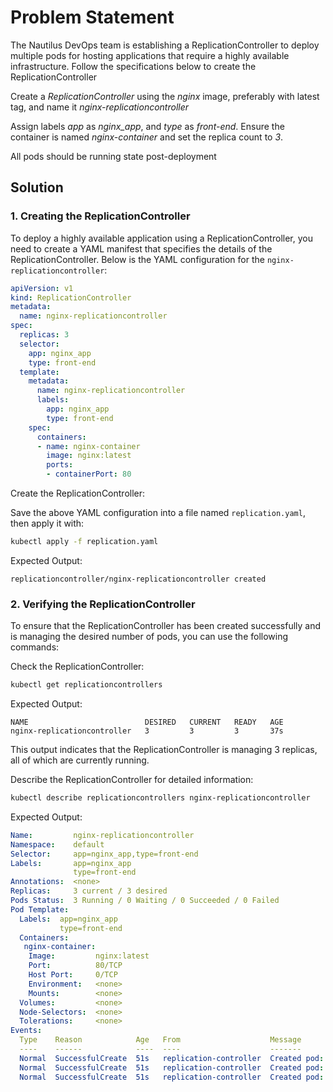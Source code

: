 # Problem Statement

 The Nautilus DevOps team is establishing a ReplicationController to deploy multiple pods for hosting applications that require a highly available infrastructure. Follow the specifications below to create the ReplicationController

 Create a *ReplicationController* using the *nginx* image, preferably with latest tag, and name it *nginx-replicationcontroller*

 Assign labels *app* as *nginx_app*, and *type* as *front-end*. Ensure the container is named *nginx-container* and set the replica count to *3*.

 All pods should be running state post-deployment

## Solution

### 1. Creating the ReplicationController

To deploy a highly available application using a ReplicationController, you need to create a YAML manifest that specifies the details of the ReplicationController. Below is the YAML configuration for the `nginx-replicationcontroller`:

```yaml
apiVersion: v1
kind: ReplicationController
metadata:
  name: nginx-replicationcontroller
spec:
  replicas: 3
  selector:
    app: nginx_app
    type: front-end
  template:
    metadata:
      name: nginx-replicationcontroller
      labels:
        app: nginx_app
        type: front-end
    spec:
      containers:
      - name: nginx-container
        image: nginx:latest
        ports:
        - containerPort: 80
```

 Create the ReplicationController:

Save the above YAML configuration into a file named `replication.yaml`, then apply it with:

```bash
kubectl apply -f replication.yaml 
```

Expected Output:

```plain
replicationcontroller/nginx-replicationcontroller created
```

### 2. Verifying the ReplicationController

To ensure that the ReplicationController has been created successfully and is managing the desired number of pods, you can use the following commands:

Check the ReplicationController:

```bash
kubectl get replicationcontrollers 
```

Expected Output:

```plain
NAME                          DESIRED   CURRENT   READY   AGE
nginx-replicationcontroller   3         3         3       37s
```

This output indicates that the ReplicationController is managing 3 replicas, all of which are currently running.

Describe the ReplicationController for detailed information:

```bash
kubectl describe replicationcontrollers nginx-replicationcontroller 
```

Expected Output:

```yaml
Name:         nginx-replicationcontroller
Namespace:    default
Selector:     app=nginx_app,type=front-end
Labels:       app=nginx_app
              type=front-end
Annotations:  <none>
Replicas:     3 current / 3 desired
Pods Status:  3 Running / 0 Waiting / 0 Succeeded / 0 Failed
Pod Template:
  Labels:  app=nginx_app
           type=front-end
  Containers:
   nginx-container:
    Image:         nginx:latest
    Port:          80/TCP
    Host Port:     0/TCP
    Environment:   <none>
    Mounts:        <none>
  Volumes:         <none>
  Node-Selectors:  <none>
  Tolerations:     <none>
Events:
  Type    Reason            Age   From                    Message
  ----    ------            ----  ----                    -------
  Normal  SuccessfulCreate  51s   replication-controller  Created pod: nginx-replicationcontroller-ccmzz
  Normal  SuccessfulCreate  51s   replication-controller  Created pod: nginx-replicationcontroller-5xnrp
  Normal  SuccessfulCreate  51s   replication-controller  Created pod: nginx-replicationcontroller-l6z6p
```
